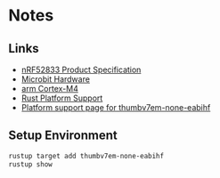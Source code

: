 # Notes

## Links

* [nRF52833 Product Specification](https://docs.nordicsemi.com/bundle/ps_nrf52833/page/keyfeatures_html5.html)
* [Microbit Hardware](https://tech.microbit.org/hardware/)
* [arm Cortex-M4](https://developer.arm.com/Processors/Cortex-M4)
* [Rust Platform Support](https://doc.rust-lang.org/nightly/rustc/platform-support.html)
* [Platform support page for thumbv7em-none-eabihf](https://doc.rust-lang.org/nightly/rustc/platform-support/thumbv7em-none-eabi.html)

## Setup Environment

```bash
rustup target add thumbv7em-none-eabihf
rustup show
```


